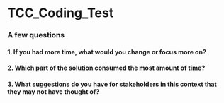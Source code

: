 # TCC_Coding_Test

### A few questions

#### 1.	If you had more time, what would you change or focus more on?

#### 2.	Which part of the solution consumed the most amount of time?

#### 3.	What suggestions do you have for stakeholders in this context that they may not have thought of?
